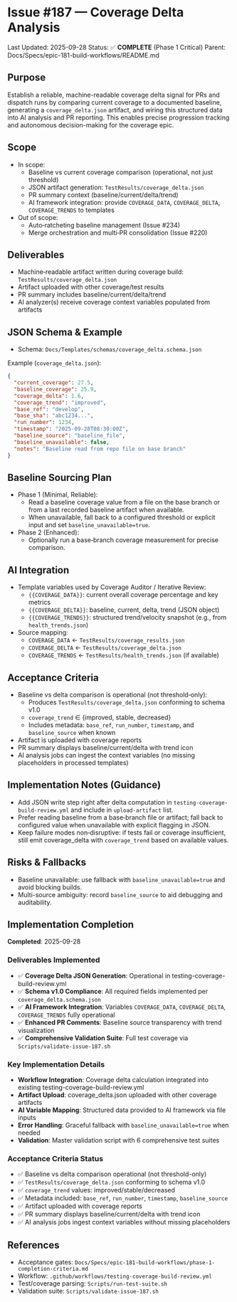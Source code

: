 # Issue #187 — Coverage Delta Analysis

Last Updated: 2025-09-28
Status: ✅ **COMPLETE** (Phase 1 Critical)
Parent: Docs/Specs/epic-181-build-workflows/README.md

## Purpose
Establish a reliable, machine-readable coverage delta signal for PRs and dispatch runs by comparing current coverage to a documented baseline, generating a `coverage_delta.json` artifact, and wiring this structured data into AI analysis and PR reporting. This enables precise progression tracking and autonomous decision-making for the coverage epic.

## Scope
- In scope:
  - Baseline vs current coverage comparison (operational, not just threshold)
  - JSON artifact generation: `TestResults/coverage_delta.json`
  - PR summary context (baseline/current/delta/trend)
  - AI framework integration: provide `COVERAGE_DATA`, `COVERAGE_DELTA`, `COVERAGE_TRENDS` to templates
- Out of scope:
  - Auto‑ratcheting baseline management (Issue #234)
  - Merge orchestration and multi‑PR consolidation (Issue #220)

## Deliverables
- Machine‑readable artifact written during coverage build: `TestResults/coverage_delta.json`
- Artifact uploaded with other coverage/test results
- PR summary includes baseline/current/delta/trend
- AI analyzer(s) receive coverage context variables populated from artifacts

## JSON Schema & Example
- Schema: `Docs/Templates/schemas/coverage_delta.schema.json`

Example (`coverage_delta.json`):
```json
{
  "current_coverage": 27.5,
  "baseline_coverage": 25.9,
  "coverage_delta": 1.6,
  "coverage_trend": "improved",
  "base_ref": "develop",
  "base_sha": "abc1234...",
  "run_number": 1234,
  "timestamp": "2025-09-28T08:30:00Z",
  "baseline_source": "baseline_file",
  "baseline_unavailable": false,
  "notes": "Baseline read from repo file on base branch"
}
```

## Baseline Sourcing Plan
- Phase 1 (Minimal, Reliable):
  - Read a baseline coverage value from a file on the base branch or from a last recorded baseline artifact when available.
  - When unavailable, fall back to a configured threshold or explicit input and set `baseline_unavailable=true`.
- Phase 2 (Enhanced):
  - Optionally run a base‑branch coverage measurement for precise comparison.

## AI Integration
- Template variables used by Coverage Auditor / Iterative Review:
  - `{{COVERAGE_DATA}}`: current overall coverage percentage and key metrics
  - `{{COVERAGE_DELTA}}`: baseline, current, delta, trend (JSON object)
  - `{{COVERAGE_TRENDS}}`: structured trend/velocity snapshot (e.g., from `health_trends.json`)
- Source mapping:
  - `COVERAGE_DATA` <- `TestResults/coverage_results.json`
  - `COVERAGE_DELTA` <- `TestResults/coverage_delta.json`
  - `COVERAGE_TRENDS` <- `TestResults/health_trends.json` (if available)

## Acceptance Criteria
- Baseline vs delta comparison is operational (not threshold‑only):
  - Produces `TestResults/coverage_delta.json` conforming to schema v1.0
  - `coverage_trend` ∈ {improved, stable, decreased}
  - Includes metadata: `base_ref`, `run_number`, `timestamp`, and `baseline_source` when known
- Artifact is uploaded with coverage reports
- PR summary displays baseline/current/delta with trend icon
- AI analysis jobs can ingest the context variables (no missing placeholders in processed templates)

## Implementation Notes (Guidance)
- Add JSON write step right after delta computation in `testing-coverage-build-review.yml` and include in `upload-artifact` list.
- Prefer reading baseline from a base‑branch file or artifact; fall back to configured value when unavailable with explicit flagging in JSON.
- Keep failure modes non‑disruptive: if tests fail or coverage insufficient, still emit coverage_delta with `coverage_trend` based on available values.

## Risks & Fallbacks
- Baseline unavailable: use fallback with `baseline_unavailable=true` and avoid blocking builds.
- Multi-source ambiguity: record `baseline_source` to aid debugging and auditability.

## Implementation Completion

**Completed**: 2025-09-28

### Deliverables Implemented
- ✅ **Coverage Delta JSON Generation**: Operational in testing-coverage-build-review.yml
- ✅ **Schema v1.0 Compliance**: All required fields implemented per `coverage_delta.schema.json`
- ✅ **AI Framework Integration**: Variables `COVERAGE_DATA`, `COVERAGE_DELTA`, `COVERAGE_TRENDS` fully operational
- ✅ **Enhanced PR Comments**: Baseline source transparency with trend visualization
- ✅ **Comprehensive Validation Suite**: Full test coverage via `Scripts/validate-issue-187.sh`

### Key Implementation Details
- **Workflow Integration**: Coverage delta calculation integrated into existing testing-coverage-build-review.yml
- **Artifact Upload**: coverage_delta.json uploaded with other coverage artifacts
- **AI Variable Mapping**: Structured data provided to AI framework via file inputs
- **Error Handling**: Graceful fallback with `baseline_unavailable=true` when needed
- **Validation**: Master validation script with 6 comprehensive test suites

### Acceptance Criteria Status
- ✅ Baseline vs delta comparison operational (not threshold-only)
- ✅ `TestResults/coverage_delta.json` conforming to schema v1.0
- ✅ `coverage_trend` values: improved/stable/decreased
- ✅ Metadata included: `base_ref`, `run_number`, `timestamp`, `baseline_source`
- ✅ Artifact uploaded with coverage reports
- ✅ PR summary displays baseline/current/delta with trend icon
- ✅ AI analysis jobs ingest context variables without missing placeholders

## References
- Acceptance gates: `Docs/Specs/epic-181-build-workflows/phase-1-completion-criteria.md`
- Workflow: `.github/workflows/testing-coverage-build-review.yml`
- Test/coverage parsing: `Scripts/run-test-suite.sh`
- Validation suite: `Scripts/validate-issue-187.sh`

